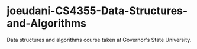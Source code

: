# joeudani-CS4355-Data-Structures-and-Algorithms
Data structures and algorithms course taken at Governor's State University.
